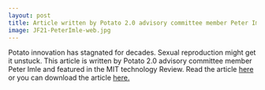 ```yaml
---
layout: post
title: Article written by Potato 2.0 advisory committee member Peter Imle is featured in the MIT Technology Review
image: JF21-PeterImle-web.jpg
---
```


Potato innovation has stagnated for decades. Sexual reproduction might get it unstuck. This article is written by Potato 2.0 advisory committee member Peter Imle and featured in the MIT technology Review. Read the article [here](https://www.technologyreview.com/2020/12/18/1013192/potato-sexual-reproduction/) or you can download the article [here.](/mit_review_article.pdf)
